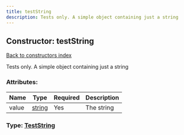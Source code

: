 ```yaml
---
title: testString
description: Tests only. A simple object containing just a string
---
```

## Constructor: testString  
[Back to constructors index](index.md)



Tests only. A simple object containing just a string

### Attributes:

| Name     |    Type       | Required | Description |
|----------|---------------|----------|-------------|
|value|[string](../types/string.md) | Yes|The string|



### Type: [TestString](../types/TestString.md)


